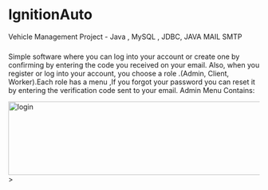 # IgnitionAuto
Vehicle Management Project - Java , MySQL , JDBC, JAVA MAIL SMTP


###
Simple software where you can log into your account or create one by confirming by entering the code you received on your email.
Also, when you register or log into your account,  you choose a role .(Admin, Client, Worker).Each role has a menu ,If you forgot your password you can reset it by entering the verification code sent to your email.
Admin Menu Contains:

<img width="944" alt="login" src="https://user-images.githubusercontent.com/49691399/202918841-4be7e26c-7b9b-445a-8637-f6ec273c1f6e.png" width="148" height="148" align="right">>
